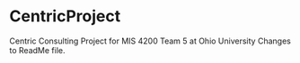 # CentricProject
Centric Consulting Project for MIS 4200 Team 5 at Ohio University
Changes to ReadMe file.
